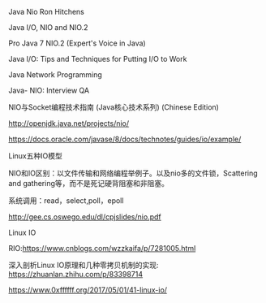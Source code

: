 Java Nio   Ron Hitchens

Java I/O, NIO and NIO.2

Pro Java 7 NIO.2 (Expert's Voice in Java)

Java I/O: Tips and Techniques for Putting I/O to Work

Java Network Programming

Java- NIO: Interview QA

NIO与Socket编程技术指南 (Java核心技术系列) (Chinese Edition)

http://openjdk.java.net/projects/nio/

https://docs.oracle.com/javase/8/docs/technotes/guides/io/example/

Linux五种IO模型

NIO和IO区别：以文件传输和网络编程举例子。以及nio多的文件锁，Scattering and gathering等，而不是死记硬背阻塞和非阻塞。

系统调用：read，select,poll，epoll

http://gee.cs.oswego.edu/dl/cpjslides/nio.pdf

Linux IO

RIO:https://www.cnblogs.com/wzzkaifa/p/7281005.html

深入剖析Linux IO原理和几种零拷贝机制的实现:
https://zhuanlan.zhihu.com/p/83398714

https://www.0xffffff.org/2017/05/01/41-linux-io/







